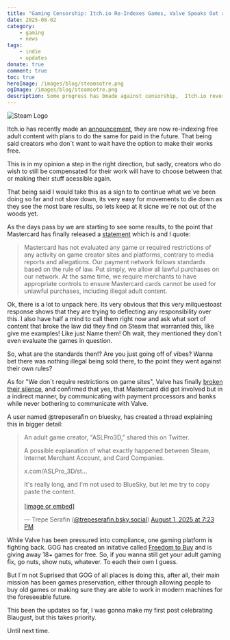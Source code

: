 ```yaml
---
title: "Gaming Censorship: Itch.io Re-Indexes Games, Valve Speaks Out and More"
date: 2025-08-02
category:
    - gaming
    - news
tags:
    - indie
    - updates
donate: true
comment: true
toc: true
heroImage: /images/blog/steamsotre.png
ogImage: /images/blog/steamsotre.png
description: Some progress has bmade against censorship,  Itch.io reversed some of its decisions, Mastercard tries to deflect Blame, and GOG joins the fight with a giveaway.
---
```

![Steam Logo](/images/blog/steamsotre.png)

Itch.io has recently made an [announcement](https://itch.io/t/5149036/reindexing-adult-nsfw-content), they are now re-indexing free adult content with plans to do the same for paid in the future. That being said creators who don´t want to wait have the option to make their works free.

This is in my opinion a step in the right direction, but sadly, creators who do wish to still be compensated for their work will have to choose between that or making their stuff acessible again.

That being said  I would take this as a sign to to continue what we´ve been doing so far and not slow down, its very easy for movements to die down as they see the most bare results, so lets keep at it sicne we´re not out of the woods yet.

As the days pass by we are starting to see some results, to the point that Mastercard has finally released a [statement](https://archive.ph/IsoIc) which is and I quote:
> Mastercard has not evaluated any game or required restrictions of any activity on game creator sites and platforms, contrary to media reports and allegations.
Our payment network follows standards based on the rule of law. Put simply, we allow all lawful purchases on our network. At the same time, we require merchants to have appropriate controls to ensure Mastercard cards cannot be used for unlawful purchases, including illegal adult content.

Ok, there is a lot to unpack here. Its very obvious that this very milquestoast response shows that they are trying to deflecting any responsibility over this. I also have half a mind to call them right now and ask what sort of content that broke the law did they find on Steam that warranted this, like give me examples! Like just Name them! Oh wait, they mentioned they don´t even evaluate the games in question.

So, what are the standards then!? Are you just going off of vibes? Wanna bet there was nothing illegal being sold there, to the point they went against their own rules?

As for "We don´t require restrictions on game sites", Valve has finally [broken their silence](https://kotaku.com/mastercard-denies-pressuring-steam-to-censor-nsfw-games-2000614393), and confirmed that yes, that Mastercard did got involved but in a indirect manner, by communicating with payment processors and banks while never bothering to communicate with Valve.

A user named @trepeserafin on bluesky, has created a thread explaining this in bigger detail:

<blockquote class="bluesky-embed" data-bluesky-uri="at://did:plc:l3zvatao6tih4hpyun76qzgp/app.bsky.feed.post/3lvebgrq3j22n" data-bluesky-cid="bafyreigacl42zrqffuinyqhsz6x27hw3v2vnosizh3yhxsbapuxkupzywe" data-bluesky-embed-color-mode="system"><p lang="en">An adult game creator, &quot;ASLPro3D,&quot; shared this on Twitter.

A possible explanation of what exactly happened between Steam, Internet Merchant Account, and Card Companies.

x.com/ASLPro_3D/st...

It&#x27;s really long, and I&#x27;m not used to BlueSky, but let me try to copy paste the content.<br><br><a href="https://bsky.app/profile/did:plc:l3zvatao6tih4hpyun76qzgp/post/3lvebgrq3j22n?ref_src=embed">[image or embed]</a></p>&mdash; Trepe Serafin (<a href="https://bsky.app/profile/did:plc:l3zvatao6tih4hpyun76qzgp?ref_src=embed">@trepeserafin.bsky.social</a>) <a href="https://bsky.app/profile/did:plc:l3zvatao6tih4hpyun76qzgp/post/3lvebgrq3j22n?ref_src=embed">August 1, 2025 at 7:23 PM</a></blockquote><script async src="https://embed.bsky.app/static/embed.js" charset="utf-8"></script>


While Valve has been pressured into compliance, one gaming platform is fighting back. GOG has created an initative called [Freedom to Buy](https://items.gog.com/freedomtobuy/index.html) and is giving away 18+ games for free. So, if you wanna still get your adult gaming fix, go nuts, show nuts, whatever. To each their own I guess.

But I´m not Suprised that GOG of all places is doing this, after all, their main mission has been games preservation, either through allowing people to buy old games or making sure they are able to work in modern machines for the foreseeable future.

This been the updates so far, I was gonna make my first post celebrating Blaugust, but this takes priority. 

Until next time. 



